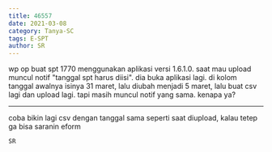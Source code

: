 ```yaml
---
title: 46557
date: 2021-03-08
category: Tanya-SC
tags: E-SPT
author: SR
---
```


wp op buat spt 1770 menggunakan aplikasi versi 1.6.1.0. saat mau upload muncul notif "tanggal spt harus diisi". dia buka aplikasi lagi. di kolom tanggal awalnya isinya 31 maret, lalu diubah menjadi 5 maret, lalu buat csv lagi dan upload lagi. tapi masih muncul notif yang sama. kenapa ya?

---

coba bikin lagi csv dengan tanggal sama seperti saat diupload, kalau tetep ga bisa saranin eform

`SR`

